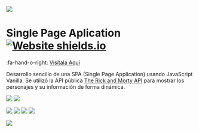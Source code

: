 ![](https://external-content.duckduckgo.com/iu/?u=http%3A%2F%2Fwww.pngall.com%2Fwp-content%2Fuploads%2F4%2FRick-And-Morty-PNG-File.png&f=1&nofb=1)

# Single Page Aplication [![Website shields.io](https://img.shields.io/website-up-down-green-red/http/shields.io.svg)](http://shields.io/)

:fa-hand-o-right: [Visítala Aquí](http://prueba "Visitala Aquí")

Desarrollo sencillo de una SPA (Single Page Application) usando JavaScript Vanilla.
Se utilizó la API pública [The Rick and Morty API](https://rickandmortyapi.com/ "The Rick and Morty API") para mostrar los personajes y su información de forma dinámica.

![](https://img.shields.io/badge/HTML5-E34F26?style=for-the-badge&logo=html5&logoColor=white) ![](https://img.shields.io/badge/CSS3-1572B6?style=for-the-badge&logo=css3&logoColor=white)

![](https://img.shields.io/badge/JavaScript-323330?style=for-the-badge&logo=javascript&logoColor=F7DF1E) ![](https://img.shields.io/badge/Babel-F9DC3E?style=for-the-badge&logo=babel&logoColor=white) ![](https://img.shields.io/badge/npm-CB3837?style=for-the-badge&logo=npm&logoColor=white) ![](https://img.shields.io/badge/Webpack-8DD6F9?style=for-the-badge&logo=Webpack&logoColor=white)

![](https://external-content.duckduckgo.com/iu/?u=https%3A%2F%2Ffreepngimg.com%2Fdownload%2Frick_and_morty%2F27539-4-rick-and-morty.png&f=1&nofb=1)